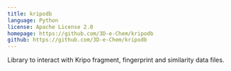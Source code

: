 ```yaml
---
title: kripodb
language: Python
license: Apache License 2.0
homepage: https://github.com/3D-e-Chem/kripodb
github: https://github.com/3D-e-Chem/kripodb
---
```

Library to interact with Kripo fragment, fingerprint and similarity data files.
